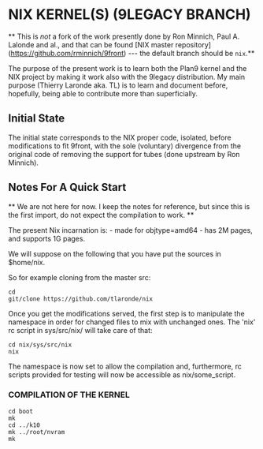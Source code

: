 # NIX KERNEL(S) (9LEGACY BRANCH)

** This is _not_ a fork of the work presently done by Ron Minnich,
Paul A. Lalonde and al., and that can be found 
[NIX master repository] (https://github.com/rminnich/9front) --- the
default branch should be `nix`.**

The purpose of the present work is to learn both the Plan9 kernel and
the NIX project by making it work also with the 9legacy distribution.
My main purpose (Thierry Laronde aka. TL) is to learn and document
before, hopefully, being able to contribute more than superficially.

## Initial State

The initial state corresponds to the NIX proper code, isolated, before
modifications to fit 9front, with the sole (voluntary) divergence from
the original code of removing the support for tubes (done upstream by
Ron Minnich).

## Notes For A Quick Start

** We are not here for now. I keep the notes for reference, but since
this is the first import, do not expect the compilation to work. **

The present Nix incarnation is:
	- made for objtype=amd64
 	- has 2M pages, and supports 1G pages.

We will suppose on the following that you have put the sources
in $home/nix.

So for example cloning from the master src:

```
cd
git/clone https://github.com/tlaronde/nix
```

Once you get the modifications served, the first step is to
manipulate the namespace in order for changed files to
mix with unchanged ones. The 'nix' rc script in
sys/src/nix/ will take care of that:

```
cd nix/sys/src/nix
nix
```

The namespace is now set to allow the compilation and,
furthermore, rc scripts provided for testing will now be
accessible as nix/some_script.

### COMPILATION OF THE KERNEL

```
cd boot
mk
cd ../k10
mk ../root/nvram
mk
```

